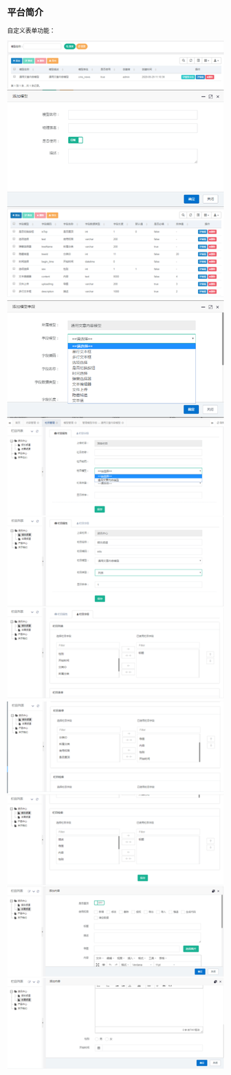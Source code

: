 ﻿## 平台简介

自定义表单功能：

 ![image]( https://github.com/liubo19861028/java_cms/blob/master/images/模型管理.png)
 ![image]( https://github.com/liubo19861028/java_cms/blob/master/images/添加模型.png)
 ![image]( https://github.com/liubo19861028/java_cms/blob/master/images/模型字段.png)
 ![image]( https://github.com/liubo19861028/java_cms/blob/master/images/添加模型字段.png)
 ![image]( https://github.com/liubo19861028/java_cms/blob/master/images/自定义栏目.png)
 ![image]( https://github.com/liubo19861028/java_cms/blob/master/images/栏目绑定模型.png)
 ![image]( https://github.com/liubo19861028/java_cms/blob/master/images/栏目绑定模型字段1.png)
 ![image]( https://github.com/liubo19861028/java_cms/blob/master/images/栏目绑定模型字段2.png)
 ![image]( https://github.com/liubo19861028/java_cms/blob/master/images/栏目绑定模型字段3.png)
 ![image]( https://github.com/liubo19861028/java_cms/blob/master/images/添加内容1.png)
 ![image]( https://github.com/liubo19861028/java_cms/blob/master/images/添加内容2.png)